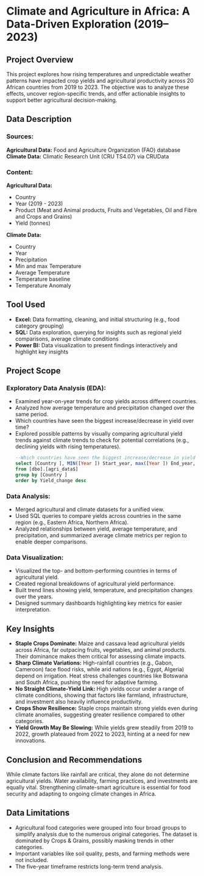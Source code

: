 # Climate and Agriculture in Africa: A Data-Driven Exploration (2019–2023)
## Project Overview 
This project explores how rising temperatures and unpredictable weather patterns have impacted crop yields and agricultural productivity across 20 African countries from 2019 to 2023.
The objective was to analyze these effects, uncover region-specific trends, and offer actionable insights to support better agricultural decision-making.

## Data Description 
### Sources:
**Agricultural Data:** Food and Agriculture Organization (FAO) database
**Climate Data:** Climatic Research Unit (CRU TS4.07) via CRUData

### Content:
**Agricultural Data:** 
- Country
- Year (2019 - 2023)
- Product (Meat and Animal products, Fruits and Vegetables, Oil and Fibre and Crops and Grains)
- Yield (tonnes)

**Climate Data:**
- Country
- Year
- Precipitation
- Min and max Temperature
- Average Temperature
- Temperature baseline
- Temperature Anomaly

## Tool Used 
- **Excel:** Data formatting, cleaning, and initial structuring (e.g., food category grouping)
- **SQL:** Data exploration, querying for insights such as regional yield comparisons, average climate conditions
- **Power BI:** Data visualization to present findings interactively and highlight key insights

## Project Scope 
### Exploratory Data Analysis (EDA):
- Examined year-on-year trends for crop yields across different countries.
- Analyzed how average temperature and precipitation changed over the same period.
- Which countries have seen the biggest increase/decrease in yield over time?
- Explored possible patterns by visually comparing agricultural yield trends against climate trends to check for potential correlations (e.g., declining yields with rising temperatures).
  ```sql
  --Which countries have seen the biggest increase/decrease in yield over time?
  select [Country ], MIN([Year ]) Start_year, max([Year ]) End_year, (MAX([Yield (t)]) - MIN([Yield (t)])) Yield_change 
  from [dbo].[agri_data$]
  group by [Country ]
  order by Yield_change desc
  ```

### Data Analysis:
- Merged agricultural and climate datasets for a unified view.
- Used SQL queries to compare yields across countries in the same region (e.g., Eastern Africa, Northern Africa).
- Analyzed relationships between yield, average temperature, and precipitation, and summarized average climate metrics per region to enable deeper comparisons.

### Data Visualization:
- Visualized the top- and bottom-performing countries in terms of agricultural yield.
- Created regional breakdowns of agricultural yield performance.
- Built trend lines showing yield, temperature, and precipitation changes over the years.
- Designed summary dashboards highlighting key metrics for easier interpretation.

## Key Insights
- **Staple Crops Dominate:**
Maize and cassava lead agricultural yields across Africa, far outpacing fruits, vegetables, and animal products. Their dominance makes them critical for assessing climate impacts.
- **Sharp Climate Variations:**
High-rainfall countries (e.g., Gabon, Cameroon) face flood risks, while arid nations (e.g., Egypt, Algeria) depend on irrigation. Heat stress challenges countries like Botswana and South Africa, pushing the need for adaptive farming.
- **No Straight Climate-Yield Link:**
High yields occur under a range of climate conditions, showing that factors like farmland, infrastructure, and investment also heavily influence productivity.
- **Crops Show Resilience:**
Staple crops maintain strong yields even during climate anomalies, suggesting greater resilience compared to other categories.
- **Yield Growth May Be Slowing:**
While yields grew steadily from 2019 to 2022, growth plateaued from 2022 to 2023, hinting at a need for new innovations.

## Conclusion and Recommendations
While climate factors like rainfall are critical, they alone do not determine agricultural yields. Water availability, farming practices, and investments are equally vital. Strengthening climate-smart agriculture is essential for food security and adapting to ongoing climate changes in Africa.

## Data Limitations
- Agricultural food categories were grouped into four broad groups to simplify analysis due to the numerous original categories. The dataset is dominated by Crops & Grains, possibly masking trends in other categories. 
- Important variables like soil quality, pests, and farming methods were not included.
- The five-year timeframe restricts long-term trend analysis.
